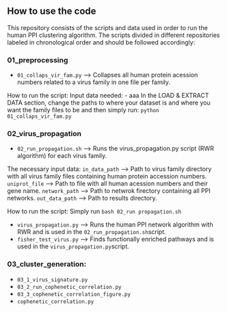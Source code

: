 ## How to use the code
This repository consists of the scripts and data used in order to run the human PPI clustering algorithm. The scripts divided in different repositories labeled in chronological order and should be followed accordingly:

### 01_preprocessing
- `01_collaps_vir_fam.py` --> Collapses all human protein acession numbers related to a virus family in one file per family.

How to run the script:
Input data needed:
    - aaa
In the LOAD & EXTRACT DATA section, change the paths to where your dataset is and where you want the family files to be and then simply run: `python 01_collaps_vir_fam.py`

### 02_virus_propagation
- `02_run_propagation.sh` --> Runs the virus_propagation.py script (RWR algorithm) for each virus family.

The necessary input data:
`in_data_path` --> Path to virus family directory with all virus family files containing human protein accession numbers. 
`uniprot_file` --> Path to file with all human acession numbers and their gene name. 
`network_path` --> Path to netwrok firectory containing all PPI networks. 
`out_data_path` --> Path to results directory. 

How to run the script: 
Simply run `bash 02_run propagation.sh`

- `virus_propagation.py` --> Runs the human PPI network algorithm with RWR and is used in the `02_run_propagation.sh`script. 
- `fisher_test_virus.py` --> Finds functionally enriched pathways and  is used in the `virus_propagation.py`script.

### 03_cluster_generation:
- `03_1_virus_signature.py`
- `03_2_run_cophenetic_correlation.py`
- `03_3_cophenetic_correlation_figure.py`
- `cophenetic_correlation.py`
